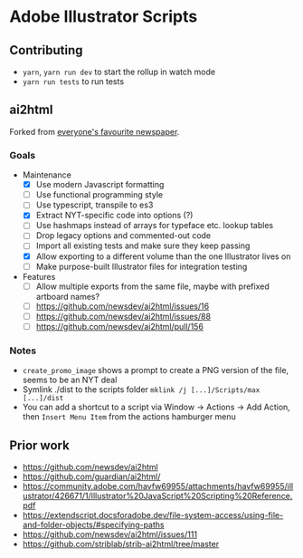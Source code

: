# Adobe Illustrator Scripts

## Contributing

- `yarn`, `yarn run dev` to start the rollup in watch mode
- `yarn run tests` to run tests

## ai2html

Forked from [everyone's favourite newspaper](https://github.com/newsdev/ai2html).

### Goals

- Maintenance
  - [x] Use modern Javascript formatting
  - [ ] Use functional programming style
  - [ ] Use typescript, transpile to es3
  - [x] Extract NYT-specific code into options (?)
  - [ ] Use hashmaps instead of arrays for typeface etc. lookup tables
  - [ ] Drop legacy options and commented-out code
  - [ ] Import all existing tests and make sure they keep passing
  - [x] Allow exporting to a different volume than the one Illustrator lives on
  - [ ] Make purpose-built Illustrator files for integration testing
- Features
  - [ ] Allow multiple exports from the same file, maybe with prefixed artboard names?
  - [ ] https://github.com/newsdev/ai2html/issues/16
  - [ ] https://github.com/newsdev/ai2html/issues/88
  - [ ] https://github.com/newsdev/ai2html/pull/156

### Notes

- `create_promo_image` shows a prompt to create a PNG version of the file, seems to be an NYT deal
- Symlink ./dist to the scripts folder `mklink /j [...]/Scripts/max [...]/dist `
- You can add a shortcut to a script via Window -> Actions -> Add Action, then `Insert Menu Item` from the actions hamburger menu

## Prior work

- https://github.com/newsdev/ai2html
- https://github.com/guardian/ai2html/
- https://community.adobe.com/havfw69955/attachments/havfw69955/illustrator/426671/1/Illustrator%20JavaScript%20Scripting%20Reference.pdf
- https://extendscript.docsforadobe.dev/file-system-access/using-file-and-folder-objects/#specifying-paths
- https://github.com/newsdev/ai2html/issues/111
- https://github.com/striblab/strib-ai2html/tree/master
